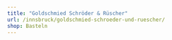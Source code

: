 ```yaml
---
title: "Goldschmied Schröder & Rüscher"
url: /innsbruck/goldschmied-schroeder-und-ruescher/
shop: Basteln
---
```

